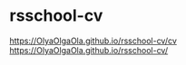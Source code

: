 # rsschool-cv
https://OlyaOlgaOla.github.io/rsschool-cv/cv
https://OlyaOlgaOla.github.io/rsschool-cv/
